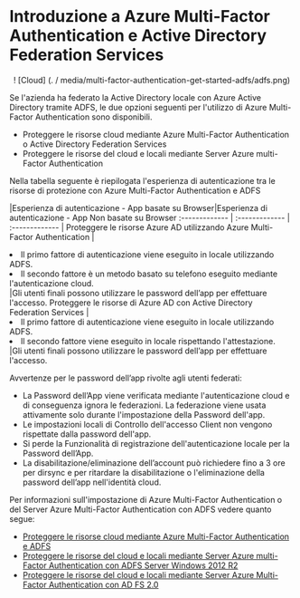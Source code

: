 <properties
	pageTitle="Introduzione a Azure Multi-Factor Authentication e Active Directory Federation Services"
	description="Questa è la pagina di Azure Multi-Factor Authentication che descrive come iniziare a usare Azure MFA e ADFS."
	services="multi-factor-authentication"
	documentationCenter=""
	authors="kgremban"
	manager="femila"
	editor="curtland"/>  

<tags
	ms.service="multi-factor-authentication"
	ms.workload="identity"
	ms.tgt_pltfrm="na"
	ms.devlang="na" ms.topic="get-started-article"
	ms.date="08/04/2016"
	ms.author="kgremban"/>  

# Introduzione a Azure Multi-Factor Authentication e Active Directory Federation Services



<center>! [Cloud] (. / media/multi-factor-authentication-get-started-adfs/adfs.png)</center>

Se l'azienda ha federato la Active Directory locale con Azure Active Directory tramite ADFS, le due opzioni seguenti per l'utilizzo di Azure Multi-Factor Authentication sono disponibili.

- Proteggere le risorse cloud mediante Azure Multi-Factor Authentication o Active Directory Federation Services
- Proteggere le risorse del cloud e locali mediante Server Azure multi-Factor Authentication

Nella tabella seguente è riepilogata l'esperienza di autenticazione tra le risorse di protezione con Azure Multi-Factor Authentication e ADFS

|Esperienza di autenticazione - App basate su Browser|Esperienza di autenticazione - App Non basate su Browser
:------------- | :------------- | :------------- |
Proteggere le risorse Azure AD utilizzando Azure Multi-Factor Authentication |<li>Il primo fattore di autenticazione viene eseguito in locale utilizzando ADFS.</li> <li>Il secondo fattore è un metodo basato su telefono eseguito mediante l'autenticazione cloud.</li>|Gli utenti finali possono utilizzare le password dell’app per effettuare l'accesso.
Proteggere le risorse di Azure AD con Active Directory Federation Services |<li>Il primo fattore di autenticazione viene eseguito in locale utilizzando ADFS.</li><li>Il secondo fattore viene eseguito in locale rispettando l'attestazione.</li>|Gli utenti finali possono utilizzare le password dell’app per effettuare l'accesso.

Avvertenze per le password dell’app rivolte agli utenti federati:

- La Password dell’App viene verificata mediante l'autenticazione cloud e di conseguenza ignora le federazioni. La federazione viene usata attivamente solo durante l'impostazione della Password dell'app.
- Le impostazioni locali di Controllo dell'accesso Client non vengono rispettate dalla password dell'app.
- Si perde la Funzionalità di registrazione dell'autenticazione locale per la Password dell’App.
- La disabilitazione/eliminazione dell’account può richiedere fino a 3 ore per dirsync e per ritardare la disabilitazione o l'eliminazione della password dell’app nell'identità cloud.

Per informazioni sull'impostazione di Azure Multi-Factor Authentication o del Server Azure Multi-Factor Authentication con ADFS vedere quanto segue:

- [Proteggere le risorse cloud mediante Azure Multi-Factor Authentication e ADFS](multi-factor-authentication-get-started-adfs-cloud.md)
- [Proteggere le risorse del cloud e locali mediante Server Azure multi-Factor Authentication con ADFS Server Windows 2012 R2](multi-factor-authentication-get-started-adfs-w2k12.md)
- [Proteggere le risorse del cloud e locali mediante Server Azure Multi-Factor Authentication con AD FS 2.0](multi-factor-authentication-get-started-adfs-adfs2.md)

<!---HONumber=AcomDC_0921_2016-->